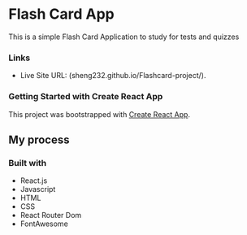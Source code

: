 # Flash Card App

This is a simple Flash Card Application to study for tests and quizzes

### Links

- Live Site URL: (sheng232.github.io/Flashcard-project/).

### Getting Started with Create React App

This project was bootstrapped with [Create React App](https://github.com/facebook/create-react-app).

## My process

### Built with

- React.js
- Javascript
- HTML
- CSS
- React Router Dom
- FontAwesome
